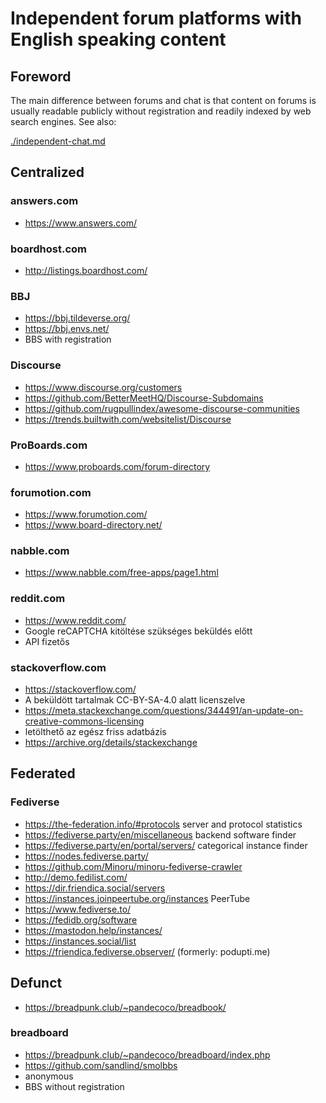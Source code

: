 # Independent forum platforms with English speaking content

## Foreword

The main difference between forums and chat is that content on forums is usually readable publicly without registration and readily indexed by web search engines. See also:

[./independent-chat.md](./independent-chat.md)

## Centralized

### answers.com

* https://www.answers.com/

### boardhost.com

* http://listings.boardhost.com/

### BBJ

* https://bbj.tildeverse.org/
* https://bbj.envs.net/
* BBS with registration

### Discourse

* https://www.discourse.org/customers
* https://github.com/BetterMeetHQ/Discourse-Subdomains
* https://github.com/rugpullindex/awesome-discourse-communities
* https://trends.builtwith.com/websitelist/Discourse

### ProBoards.com

* https://www.proboards.com/forum-directory

### forumotion.com

* https://www.forumotion.com/
* https://www.board-directory.net/

### nabble.com

* https://www.nabble.com/free-apps/page1.html

### reddit.com

* https://www.reddit.com/
* Google reCAPTCHA kitöltése szükséges beküldés előtt
* API fizetős

### stackoverflow.com

* https://stackoverflow.com/
* A beküldött tartalmak CC-BY-SA-4.0 alatt licenszelve
* https://meta.stackexchange.com/questions/344491/an-update-on-creative-commons-licensing
* letölthető az egész friss adatbázis
* https://archive.org/details/stackexchange

## Federated

### Fediverse

* https://the-federation.info/#protocols server and protocol statistics
* https://fediverse.party/en/miscellaneous backend software finder
* https://fediverse.party/en/portal/servers/ categorical instance finder
* https://nodes.fediverse.party/
* https://github.com/Minoru/minoru-fediverse-crawler
* http://demo.fedilist.com/
* https://dir.friendica.social/servers
* https://instances.joinpeertube.org/instances PeerTube
* https://www.fediverse.to/
* https://fedidb.org/software
* https://mastodon.help/instances/
* https://instances.social/list
* https://friendica.fediverse.observer/ (formerly: podupti.me)

## Defunct

* https://breadpunk.club/~pandecoco/breadbook/

### breadboard

* https://breadpunk.club/~pandecoco/breadboard/index.php
* https://github.com/sandlind/smolbbs
* anonymous
* BBS without registration
